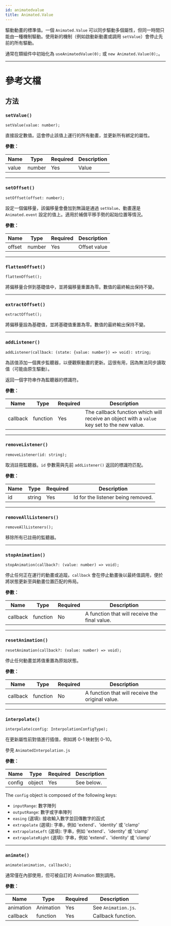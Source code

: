```yaml
---
id: animatedvalue
title: Animated.Value
---
```


驅動動畫的標準值。一個 `Animated.Value` 可以同步驅動多個屬性，但同一時間只能由一種機制驅動。使用新的機制（例如啟動新動畫或調用 `setValue`）會停止先前的所有驅動。

通常在類組件中初始化為 `useAnimatedValue(0);` 或 `new Animated.Value(0);`。

---

# 參考文檔

## 方法

### `setValue()`

```tsx
setValue(value: number);
```

直接設定數值。這會停止該值上運行的所有動畫，並更新所有綁定的屬性。

**參數：**

| Name  | Type   | Required | Description |
| ----- | ------ | -------- | ----------- |
| value | number | Yes      | Value       |

---

### `setOffset()`

```tsx
setOffset(offset: number);
```

設定一個偏移量，該偏移量會疊加到無論是通過 `setValue`、動畫還是 `Animated.event` 設定的值上。適用於補償平移手勢的起始位置等情況。

**參數：**

| Name   | Type   | Required | Description  |
| ------ | ------ | -------- | ------------ |
| offset | number | Yes      | Offset value |

---

### `flattenOffset()`

```tsx
flattenOffset();
```

將偏移量合併到基礎值中，並將偏移量重置為零。數值的最終輸出保持不變。

---

### `extractOffset()`

```tsx
extractOffset();
```

將偏移量設為基礎值，並將基礎值重置為零。數值的最終輸出保持不變。

---

### `addListener()`

```tsx
addListener(callback: (state: {value: number}) => void): string;
```

為該值添加一個異步監聽器，以便觀察動畫的更新。這很有用，因為無法同步讀取值（可能由原生驅動）。

返回一個字符串作為監聽器的標識符。

**參數：**

| Name     | Type     | Required | Description                                                                                 |
| -------- | -------- | -------- | ------------------------------------------------------------------------------------------- |
| callback | function | Yes      | The callback function which will receive an object with a `value` key set to the new value. |

---

### `removeListener()`

```tsx
removeListener(id: string);
```

取消註冊監聽器。`id` 參數需與先前 `addListener()` 返回的標識符匹配。

**參數：**

| Name | Type   | Required | Description                        |
| ---- | ------ | -------- | ---------------------------------- |
| id   | string | Yes      | Id for the listener being removed. |

---

### `removeAllListeners()`

```tsx
removeAllListeners();
```

移除所有已註冊的監聽器。

---

### `stopAnimation()`

```tsx
stopAnimation(callback?: (value: number) => void);
```

停止任何正在運行的動畫或追蹤。`callback` 會在停止動畫後以最終值調用，便於將狀態更新至與動畫位置匹配的佈局。

**參數：**

| Name     | Type     | Required | Description                                   |
| -------- | -------- | -------- | --------------------------------------------- |
| callback | function | No       | A function that will receive the final value. |

---

### `resetAnimation()`

```tsx
resetAnimation(callback?: (value: number) => void);
```

停止任何動畫並將值重置為原始狀態。

**參數：**

| Name     | Type     | Required | Description                                      |
| -------- | -------- | -------- | ------------------------------------------------ |
| callback | function | No       | A function that will receive the original value. |

---

### `interpolate()`

```tsx
interpolate(config: InterpolationConfigType);
```

在更新屬性前對值進行插值，例如將 0-1 映射到 0-10。

參見 `AnimatedInterpolation.js`

**參數：**

| Name   | Type   | Required | Description |
| ------ | ------ | -------- | ----------- |
| config | object | Yes      | See below.  |

The `config` object is composed of the following keys:

- `inputRange`: 數字陣列
- `outputRange`: 數字或字串陣列
- `easing` (選填): 接收輸入數字並回傳數字的函式
- `extrapolate` (選填): 字串，例如 'extend'、'identity' 或 'clamp'
- `extrapolateLeft` (選填): 字串，例如 'extend'、'identity' 或 'clamp'
- `extrapolateRight` (選填): 字串，例如 'extend'、'identity' 或 'clamp'

---

### `animate()`

```tsx
animate(animation, callback);
```

通常僅在內部使用，但可被自訂的 Animation 類別調用。

**參數：**

| Name      | Type      | Required | Description         |
| --------- | --------- | -------- | ------------------- |
| animation | Animation | Yes      | See `Animation.js`. |
| callback  | function  | Yes      | Callback function.  |